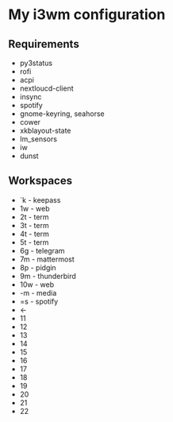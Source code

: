 # My i3wm configuration

## Requirements

* py3status
* rofi
* acpi
* nextloucd-client
* insync
* spotify
* gnome-keyring, seahorse
* cower
* xkblayout-state
* lm_sensors
* iw
* dunst

## Workspaces

* `k - keepass
* 1w - web
* 2t - term
* 3t - term
* 4t - term
* 5t - term
* 6g - telegram
* 7m - mattermost
* 8p - pidgin
* 9m - thunderbird
* 10w - web
* -m - media
* =s - spotify
* ←
* 11
* 12
* 13
* 14
* 15
* 16
* 17
* 18
* 19
* 20
* 21
* 22
